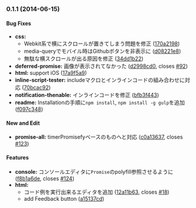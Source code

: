### 0.1.1 (2014-06-15)


#### Bug Fixes

* **css:**
  * Webkit系で横にスクロールが置きてしまう問題を修正 ([170a2198](https://github.com/azu/promises-book//commit/170a21980913876949b88b239dbd3981ca2ecdbc))
  * media-queryでモバイル時はGithubボタンを非表示に ([d08221e8](https://github.com/azu/promises-book//commit/d08221e87781f3de266bf379141da0f86b1fb42e))
  * 無駄な横スクロールが出る原因を修正 ([34dd1b22](https://github.com/azu/promises-book//commit/34dd1b2274ae213afd6efb68314fa8f5a7c04eab))
* **deferred-promise:** 画像が表示されてなかった ([d2998cd0](https://github.com/azu/promises-book//commit/d2998cd0e8c467b1e38404d11177ccd2381b8557), closes [#92](https://github.com/azu/promises-book//issues/92))
* **html:** support iOS ([17a9f5a9](https://github.com/azu/promises-book//commit/17a9f5a98abe4a92423572d7fcd9ac3b5400e73b))
* **inline-script-tester:** includeマクロとインラインコードの組み合わせに対応 ([70bcac92](https://github.com/azu/promises-book//commit/70bcac9273a9b94dbd8a4393a26706e617e594c2))
* **notification-thenable:** インラインコードを修正 ([bfb3f443](https://github.com/azu/promises-book//commit/bfb3f4431142eb27b21cc08efb6d183812a6627a))
* **readme:** Installationの手順に`npm install`, `npm install -g gulp`を追加 ([f097c348](https://github.com/azu/promises-book//commit/f097c3486c338fe1c81650320d332b9d442c98d0))


#### New and Edit

* **promise-all:** timerPromisefyベースのものへと対応 ([c0a13637](https://github.com/azu/promises-book//commit/c0a136373c11bf82f8d0ed89879fba141643ded1), closes [#123](https://github.com/azu/promises-book//issues/123))


#### Features

* **console:** コンソールエディタに`Promise`のpolyfill参照させるように ([f8b1a6de](https://github.com/azu/promises-book//commit/f8b1a6ded69370af214b76273a8e076198cc2465), closes [#124](https://github.com/azu/promises-book//issues/124))
* **html:**
  * コード例を実行出来るエディタを追加 ([12a11b63](https://github.com/azu/promises-book//commit/12a11b63bc48a4360100fde4889724c65e407901), closes [#18](https://github.com/azu/promises-book//issues/18))
  * add Feedback button ([a15137cd](https://github.com/azu/promises-book//commit/a15137cd19de4cf35e0d315a41a59772766c32c4))


